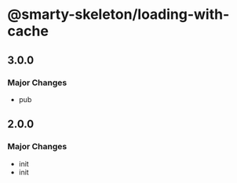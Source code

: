 # @smarty-skeleton/loading-with-cache

## 3.0.0

### Major Changes

- pub

## 2.0.0

### Major Changes

- init
- init
